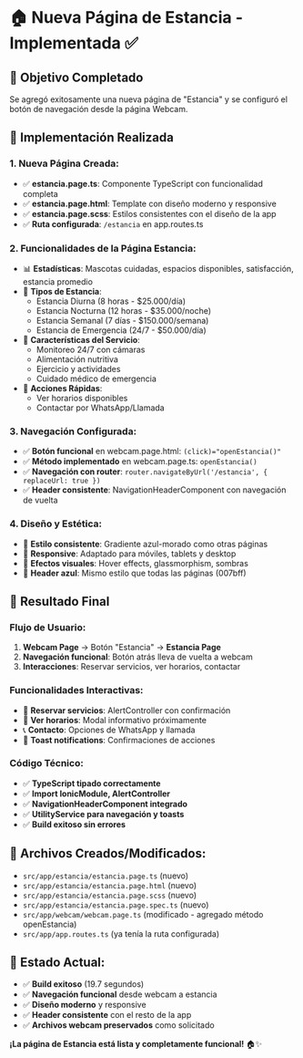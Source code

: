 # 🏠 Nueva Página de Estancia - Implementada ✅

## 🎯 Objetivo Completado

Se agregó exitosamente una nueva página de "Estancia" y se configuró el botón de navegación desde la página Webcam.

## 🔧 Implementación Realizada

### 1. Nueva Página Creada:

- ✅ **estancia.page.ts**: Componente TypeScript con funcionalidad completa
- ✅ **estancia.page.html**: Template con diseño moderno y responsive
- ✅ **estancia.page.scss**: Estilos consistentes con el diseño de la app
- ✅ **Ruta configurada**: `/estancia` en app.routes.ts

### 2. Funcionalidades de la Página Estancia:

- 📊 **Estadísticas**: Mascotas cuidadas, espacios disponibles, satisfacción, estancia promedio
- 🏨 **Tipos de Estancia**:
  - Estancia Diurna (8 horas - $25.000/día)
  - Estancia Nocturna (12 horas - $35.000/noche)
  - Estancia Semanal (7 días - $150.000/semana)
  - Estancia de Emergencia (24/7 - $50.000/día)
- 🎯 **Características del Servicio**:
  - Monitoreo 24/7 con cámaras
  - Alimentación nutritiva
  - Ejercicio y actividades
  - Cuidado médico de emergencia
- 🔄 **Acciones Rápidas**:
  - Ver horarios disponibles
  - Contactar por WhatsApp/Llamada

### 3. Navegación Configurada:

- ✅ **Botón funcional** en webcam.page.html: `(click)="openEstancia()"`
- ✅ **Método implementado** en webcam.page.ts: `openEstancia()`
- ✅ **Navegación con router**: `router.navigateByUrl('/estancia', { replaceUrl: true })`
- ✅ **Header consistente**: NavigationHeaderComponent con navegación de vuelta

### 4. Diseño y Estética:

- 🎨 **Estilo consistente**: Gradiente azul-morado como otras páginas
- 📱 **Responsive**: Adaptado para móviles, tablets y desktop
- 💫 **Efectos visuales**: Hover effects, glassmorphism, sombras
- 🔵 **Header azul**: Mismo estilo que todas las páginas (007bff)

## 🚀 Resultado Final

### Flujo de Usuario:

1. **Webcam Page** → Botón "Estancia" → **Estancia Page**
2. **Navegación funcional**: Botón atrás lleva de vuelta a webcam
3. **Interacciones**: Reservar servicios, ver horarios, contactar

### Funcionalidades Interactivas:

- 🏨 **Reservar servicios**: AlertController con confirmación
- 📅 **Ver horarios**: Modal informativo próximamente
- 📞 **Contacto**: Opciones de WhatsApp y llamada
- 🍞 **Toast notifications**: Confirmaciones de acciones

### Código Técnico:

- ✅ **TypeScript tipado correctamente**
- ✅ **Import IonicModule, AlertController**
- ✅ **NavigationHeaderComponent integrado**
- ✅ **UtilityService para navegación y toasts**
- ✅ **Build exitoso sin errores**

## 📂 Archivos Creados/Modificados:

- `src/app/estancia/estancia.page.ts` (nuevo)
- `src/app/estancia/estancia.page.html` (nuevo)
- `src/app/estancia/estancia.page.scss` (nuevo)
- `src/app/estancia/estancia.page.spec.ts` (nuevo)
- `src/app/webcam/webcam.page.ts` (modificado - agregado método openEstancia)
- `src/app/app.routes.ts` (ya tenía la ruta configurada)

## 🎉 Estado Actual:

- ✅ **Build exitoso** (19.7 segundos)
- ✅ **Navegación funcional** desde webcam a estancia
- ✅ **Diseño moderno** y responsive
- ✅ **Header consistente** con el resto de la app
- ✅ **Archivos webcam preservados** como solicitado

**¡La página de Estancia está lista y completamente funcional!** 🏠✨
